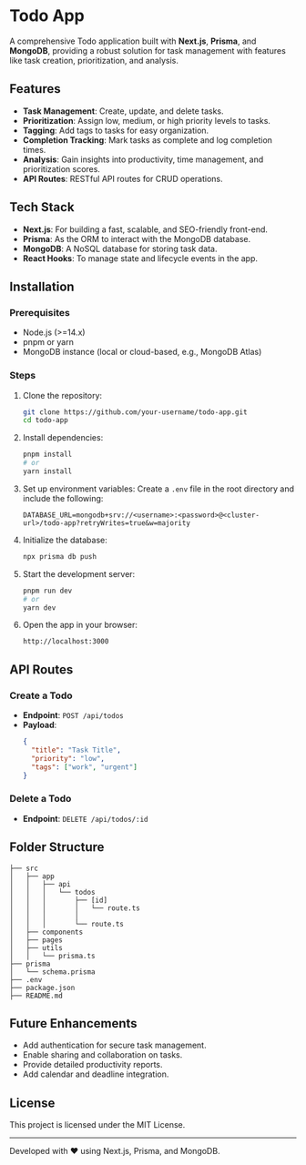 # Todo App

A comprehensive Todo application built with **Next.js**, **Prisma**, and **MongoDB**, providing a robust solution for task management with features like task creation, prioritization, and analysis.

## Features

- **Task Management**: Create, update, and delete tasks.
- **Prioritization**: Assign low, medium, or high priority levels to tasks.
- **Tagging**: Add tags to tasks for easy organization.
- **Completion Tracking**: Mark tasks as complete and log completion times.
- **Analysis**: Gain insights into productivity, time management, and prioritization scores.
- **API Routes**: RESTful API routes for CRUD operations.

## Tech Stack

- **Next.js**: For building a fast, scalable, and SEO-friendly front-end.
- **Prisma**: As the ORM to interact with the MongoDB database.
- **MongoDB**: A NoSQL database for storing task data.
- **React Hooks**: To manage state and lifecycle events in the app.

## Installation

### Prerequisites
- Node.js (>=14.x)
- pnpm or yarn
- MongoDB instance (local or cloud-based, e.g., MongoDB Atlas)

### Steps

1. Clone the repository:
   ```bash
   git clone https://github.com/your-username/todo-app.git
   cd todo-app
   ```

2. Install dependencies:
   ```bash
   pnpm install
   # or
   yarn install
   ```

3. Set up environment variables:
   Create a `.env` file in the root directory and include the following:
   ```env
   DATABASE_URL=mongodb+srv://<username>:<password>@<cluster-url>/todo-app?retryWrites=true&w=majority
   ```

4. Initialize the database:
   ```bash
   npx prisma db push
   ```

5. Start the development server:
   ```bash
   pnpm run dev
   # or
   yarn dev
   ```

6. Open the app in your browser:
   ```
   http://localhost:3000
   ```

## API Routes

### Create a Todo
- **Endpoint**: `POST /api/todos`
- **Payload**:
  ```json
  {
    "title": "Task Title",
    "priority": "low",
    "tags": ["work", "urgent"]
  }
  ```

<!-- ### Get All Todos
- **Endpoint**: `GET /api/todos`

### Update a Todo
- **Endpoint**: `PUT /api/todos/:id`
- **Payload**:
  ```json
  {
    "title": "Updated Task Title",
    "completed": true
  }
  ``` -->

### Delete a Todo
- **Endpoint**: `DELETE /api/todos/:id`

## Folder Structure

```
├── src
│   ├── app
│   │   ├── api
│   │   │   └── todos
│   │   │       ├── [id]
│   │   │       │   └── route.ts
│   │   │       │
│   │   │       └── route.ts
│   ├── components
│   ├── pages
│   ├── utils
│   │   └── prisma.ts
├── prisma
│   └── schema.prisma
├── .env
├── package.json
├── README.md
```

## Future Enhancements

- Add authentication for secure task management.
- Enable sharing and collaboration on tasks.
- Provide detailed productivity reports.
- Add calendar and deadline integration.

## License

This project is licensed under the MIT License.

---

Developed with ❤️ using Next.js, Prisma, and MongoDB.

